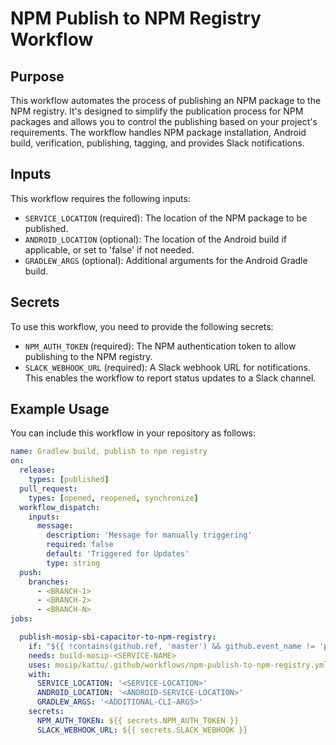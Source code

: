 # NPM Publish to NPM Registry Workflow

## Purpose

This workflow automates the process of publishing an NPM package to the NPM registry. It's designed to simplify the publication process for NPM packages and allows you to control the publishing based on your project's requirements. The workflow handles NPM package installation, Android build, verification, publishing, tagging, and provides Slack notifications.

## Inputs

This workflow requires the following inputs:

- `SERVICE_LOCATION` (required): The location of the NPM package to be published.
- `ANDROID_LOCATION` (optional): The location of the Android build if applicable, or set to 'false' if not needed.
- `GRADLEW_ARGS` (optional): Additional arguments for the Android Gradle build.

## Secrets

To use this workflow, you need to provide the following secrets:

- `NPM_AUTH_TOKEN` (required): The NPM authentication token to allow publishing to the NPM registry.
- `SLACK_WEBHOOK_URL` (required): A Slack webhook URL for notifications. This enables the workflow to report status updates to a Slack channel.

## Example Usage

You can include this workflow in your repository as follows:

```yaml
name: Gradlew build, publish to npm registry
on:
  release:
    types: [published]
  pull_request:
    types: [opened, reopened, synchronize]
  workflow_dispatch:
    inputs:
      message:
        description: 'Message for manually triggering'
        required: false
        default: 'Triggered for Updates'
        type: string
  push:
    branches:
      - <BRANCH-1>
      - <BRANCH-2>
      - <BRANCH-N>
jobs:

  publish-mosip-sbi-capacitor-to-npm-registry:
    if: "${{ !contains(github.ref, 'master') && github.event_name != 'pull_request' }}"
    needs: build-mosip-<SERVICE-NAME>
    uses: mosip/kattu/.github/workflows/npm-publish-to-npm-registry.yml@master
    with:
      SERVICE_LOCATION: '<SERVICE-LOCATION>'
      ANDROID_LOCATION: '<ANDROID-SERVICE-LOCATION>'
      GRADLEW_ARGS: '<ADDITIONAL-CLI-ARGS>'
    secrets:
      NPM_AUTH_TOKEN: ${{ secrets.NPM_AUTH_TOKEN }}
      SLACK_WEBHOOK_URL: ${{ secrets.SLACK_WEBHOOK }}
```